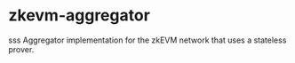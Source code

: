 # zkevm-aggregator
sss
Aggregator implementation for the zkEVM network that uses a stateless prover.

